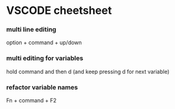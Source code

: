 # VSCODE cheetsheet

### multi line editing
option + command + up/down

### multi editing for variables
hold command and then  d (and keep pressing d for next variable)

### refactor variable names
Fn + command + F2
